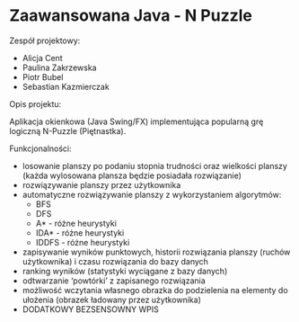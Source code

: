 # Zaawansowana Java - N Puzzle

Zespół projektowy:

- Alicja Cent
- Paulina Zakrzewska
- Piotr Bubel
- Sebastian Kazmierczak

Opis projektu:

Aplikacja okienkowa (Java Swing/FX) implementująca popularną grę logiczną N-Puzzle (Piętnastka).

Funkcjonalności:
- losowanie planszy po podaniu stopnia trudności oraz wielkości planszy (każda wylosowana plansza będzie posiadała rozwiązanie)
- rozwiązywanie planszy przez użytkownika
- automatyczne rozwiązywanie planszy z wykorzystaniem algorytmów:
	- BFS
	- DFS
  - A* - różne heurystyki
  - IDA* - różne heurystyki
  - IDDFS - różne heurystyki
- zapisywanie wyników punktowych, historii rozwiązania planszy (ruchów użytkownika) i czasu rozwiązania do bazy danych
- ranking wyników (statystyki wyciągane z bazy danych)
- odtwarzanie ‘powtórki’ z zapisanego rozwiązania
- możliwość wczytania własnego obrazka do podzielenia na elementy do ułożenia (obrazek ładowany przez użytkownika)
- DODATKOWY BEZSENSOWNY WPIS